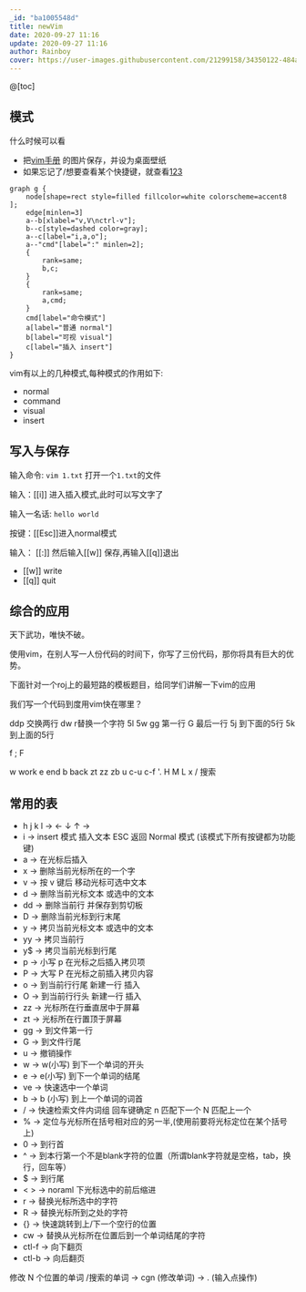 ```yaml
---
_id: "ba1005548d"
title: newVim
date: 2020-09-27 11:16
update: 2020-09-27 11:16
author: Rainboy
cover: https://user-images.githubusercontent.com/21299158/34350122-484a64da-ea50-11e7-9576-97fd432a8d65.png
---
```




@[toc]

## 模式
什么时候可以看

- 把[vim手册](https://user-images.githubusercontent.com/21299158/34350122-484a64da-ea50-11e7-9576-97fd432a8d65.png) 的图片保存，并设为桌面壁纸
- 如果忘记了/想要查看某个快捷键，就查看[123](@@@./vimBetter.md@@@)



```viz-dot
graph g {
    node[shape=rect style=filled fillcolor=white colorscheme=accent8 ];
    edge[minlen=3]
    a--b[xlabel="v,V\nctrl-v"];
    b--c[style=dashed color=gray];
    a--c[label="i,a,o"];
    a--"cmd"[label=":" minlen=2];
    {
        rank=same;
        b,c;
    }
    {
        rank=same;
        a,cmd;
    }
    cmd[label="命令模式"]
    a[label="普通 normal"]
    b[label="可视 visual"]
    c[label="插入 insert"]
}
```

vim有以上的几种模式,每种模式的作用如下:

 - normal
 - command
 - visual
 - insert

## 写入与保存

输入命令: `vim 1.txt` 打开一个`1.txt`的文件

输入：[[i]] 进入插入模式,此时可以写文字了

输入一名话: `hello world`

按键：[[Esc]]进入normal模式

输入： [[:]] 然后输入[[w]] 保存,再输入[[q]]退出

- [[w]] write
- [[q]] quit

## 综合的应用

天下武功，唯快不破。

使用vim，在别人写一人份代码的时间下，你写了三份代码，那你将具有巨大的优势。

下面针对一个roj上的最短路的模板题目，给同学们讲解一下vim的应用


我们写一个代码到度用vim快在哪里？

ddp 交换两行
dw
r替换一个字符
5l
5w
gg 第一行
G 最后一行
5j 到下面的5行
5k 到上面的5行

f
;
F

w work
e end
b back
zt
zz
zb
u
c-u
c-f
'.
H
M
L
x
/ 搜索






## 常用的表

- h j k l -> ← ↓ ↑ →
- i -> insert 模式 插入文本 ESC 返回 Normal 模式 (该模式下所有按键都为功能键)
- a -> 在光标后插入
- x -> 删除当前光标所在的一个字
- v -> 按 v 键后 移动光标可选中文本
- d -> 删除当前光标文本 或选中的文本
- dd -> 删除当前行 并保存到剪切板
- D -> 删除当前光标到行末尾
- y -> 拷贝当前光标文本 或选中的文本
- yy -> 拷贝当前行
- y$ -> 拷贝当前光标到行尾
- p -> 小写 p 在光标之后插入拷贝项
- P -> 大写 P 在光标之前插入拷贝内容
- o -> 到当前行行尾 新建一行 插入
- O -> 到当前行行头 新建一行 插入
- zz -> 光标所在行垂直居中于屏幕
- zt -> 光标所在行置顶于屏幕
- gg -> 到文件第一行
- G -> 到文件行尾
- u -> 撤销操作
- w -> w(小写) 到下一个单词的开头
- e -> e(小写) 到下一个单词的结尾
- ve -> 快速选中一个单词
- b -> b (小写) 到上一个单词的词首
- / -> 快速检索文件内词组 回车键确定 n 匹配下一个 N 匹配上一个
- % -> 定位与光标所在括号相对应的另一半,(使用前要将光标定位在某个括号上)
- 0 -> 到行首
- ^ -> 到本行第一个不是blank字符的位置（所谓blank字符就是空格，tab，换行，回车等）
- $ -> 到行尾
- < > -> noraml 下光标选中的前后缩进
- r -> 替换光标所选中的字符
- R -> 替换光标所到之处的字符
- {} -> 快速跳转到上/下一个空行的位置
- cw -> 替换从光标所在位置后到一个单词结尾的字符
- ctl-f -> 向下翻页
- ctl-b -> 向后翻页

修改 N 个位置的单词 /搜索的单词 -> cgn (修改单词) -> . (输入点操作)
